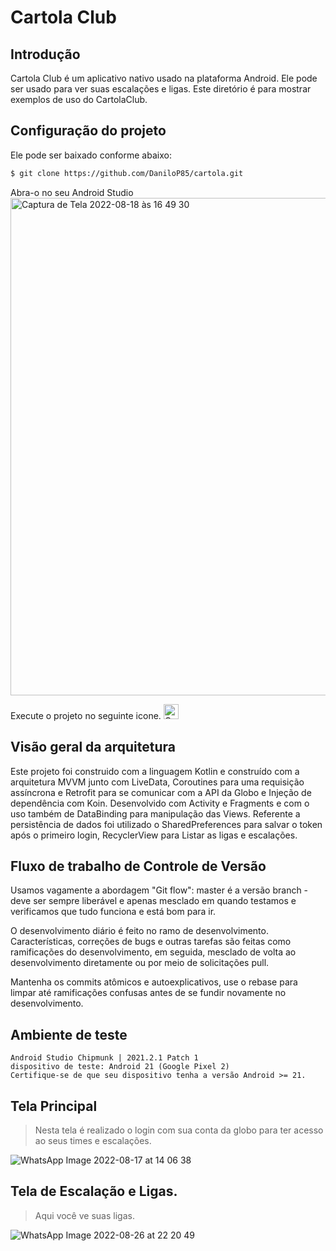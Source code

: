 # Cartola Club

## Introdução
Cartola Club é um aplicativo nativo usado na plataforma Android. Ele pode ser usado para ver suas escalações e ligas. Este diretório é para mostrar exemplos de uso do CartolaClub. 

## Configuração do projeto
Ele pode ser baixado conforme abaixo:
```sh
$ git clone https://github.com/DaniloP85/cartola.git
```
Abra-o no seu Android Studio
<img width="796" alt="Captura de Tela 2022-08-18 às 16 49 30" src="https://user-images.githubusercontent.com/26841238/185482115-adb2f78d-4b36-4cac-a6b7-d2806b0b7bc5.png">

Execute o projeto no seguinte icone.
<img width="24" alt="Captura de Tela 2022-08-18 às 16 50 33" src="https://user-images.githubusercontent.com/26841238/185482305-56a82404-d54c-4590-a658-b855461eb1d2.png">

## Visão geral da arquitetura
Este projeto foi construido com a linguagem Kotlin e construído com a arquitetura MVVM junto com LiveData, Coroutines para uma requisição assíncrona e Retrofit para se comunicar com a API da Globo e Injeção de dependência com Koin.
Desenvolvido com Activity e Fragments e com o uso também de DataBinding para manipulação das Views.
Referente a persistência de dados foi utilizado o SharedPreferences para salvar o token após o primeiro login, RecyclerView para Listar as ligas e escalações.

## Fluxo de trabalho de Controle de Versão
Usamos vagamente a abordagem "Git flow": master é a versão
branch - deve ser sempre liberável e apenas mesclado em
quando testamos e verificamos que tudo funciona e está
bom para ir.

O desenvolvimento diário é feito no ramo de desenvolvimento. Características,
correções de bugs e outras tarefas são feitas como ramificações do desenvolvimento,
em seguida, mesclado de volta ao desenvolvimento diretamente ou por meio de solicitações pull.

Mantenha os commits atômicos e autoexplicativos, use o rebase para limpar
até ramificações confusas antes de se fundir novamente no desenvolvimento.

## Ambiente de teste
```
Android Studio Chipmunk | 2021.2.1 Patch 1
dispositivo de teste: Android 21 (Google Pixel 2)
Certifique-se de que seu dispositivo tenha a versão Android >= 21.
```

## Tela Principal
> Nesta tela é realizado o login com sua conta da globo para ter acesso ao seus times e escalações.

![WhatsApp Image 2022-08-17 at 14 06 38](https://user-images.githubusercontent.com/26841238/187085705-75a75056-8773-44df-9ed5-9bfc3ba63e3f.jpeg)


## Tela de Escalação e Ligas.
> Aqui você ve suas ligas.

![WhatsApp Image 2022-08-26 at 22 20 49](https://user-images.githubusercontent.com/26841238/187085758-cd61cdd5-deb9-48d9-a0f8-85c3e9f73f5c.jpeg)

